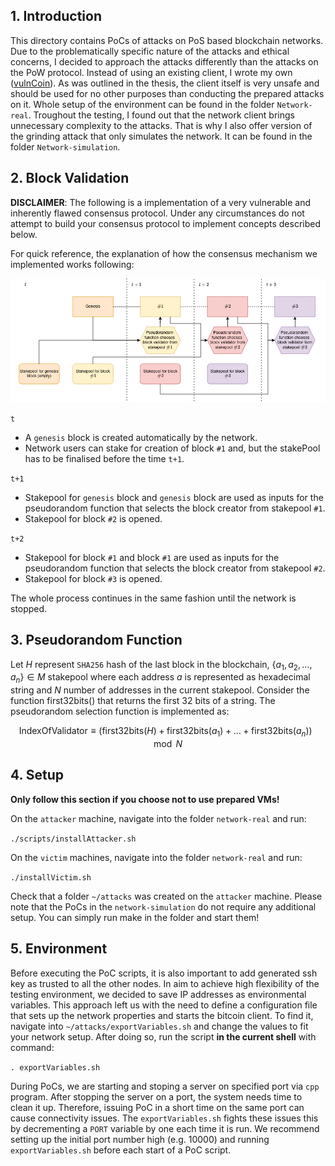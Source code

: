 ## 1. Introduction
This directory contains PoCs of attacks on PoS based blockchain networks. Due to the problematically specific nature of the attacks and ethical concerns, I decided to approach the attacks differently than the attacks on the PoW protocol. Instead of using an existing client, I wrote my own (<a href=https://github.com/Kokosardino/vulnCoin>vulnCoin</a>). As was outlined in the thesis, the client itself is very unsafe and should be used for no other purposes than conducting the prepared attacks on it. Whole setup of the environment can be found in the folder `Network-real`. Troughout the testing, I found out that the network client brings unnecessary complexity to the attacks. That is why I also offer version of the grinding attack that only simulates the network. It can be found in the folder `Network-simulation`.

## 2. Block Validation
 **DISCLAIMER**: The following is a implementation of a very vulnerable and inherently flawed consensus protocol. Under any circumstances do not attempt to build your consensus protocol to implement concepts described below.

For quick reference, the explanation of how the consensus mechanism we implemented works following:

<img src="vulncoin_consensus_validation.png"> </img>

`t`
 * A `genesis` block is created automatically by the network.
 * Network users can stake for creation of block `#1` and, but the stakePool has to be finalised before the time `t+1`.

 `t+1`
 * Stakepool for `genesis` block and `genesis` block are used as inputs for the pseudorandom function that selects the block creator from stakepool `#1`.
 * Stakepool for block `#2` is opened.

 `t+2`
 * Stakepool for block `#1` and block `#1` are used as inputs for the pseudorandom function that selects the block creator from stakepool `#2`.
 * Stakepool for block `#3` is opened.

 The whole process continues in the same fashion until the network is stopped.

## 3. Pseudorandom Function

 Let $H$ represent `SHA256` hash of the last block in the blockchain, $\{a_1, a_2, \dots,a_n\} \in M$ stakepool where each address $a$ is represented as hexadecimal string and $N$ number of addresses in the current stakepool. Consider the function $\text{first32bits}()$ that returns the first 32 bits of a string. The pseudorandom selection function is implemented as:

 $$ \text{IndexOfValidator} \equiv (\text{first32bits}(H) + \text{first32bits}(a_1) + \dots + \text{first32bits}(a_n))\mod{N} $$

## 4. Setup
**Only follow this section if you choose not to use prepared VMs!**

On the `attacker` machine, navigate into the folder `network-real` and run:
 
`./scripts/installAttacker.sh`

On the `victim` machines, navigate into the folder `network-real` and run:
 
`./installVictim.sh`

Check that a folder `~/attacks` was created on the `attacker` machine. Please note that the PoCs in the `network-simulation` do not require any additional setup. You can simply run make in the folder and start them!

## 5. Environment

Before executing the PoC scripts, it is also important to add generated ssh key as trusted to all the other nodes. In aim to achieve high flexibility of the testing environment, we decided to save IP addresses as environmental variables. This approach left us with the need to define a configuration file that sets up the network properties and starts the bitcoin client. To find it, navigate into `~/attacks/exportVariables.sh` and change the values to fit your network setup. After doing so, run the script **in the current shell** with command:

`. exportVariables.sh`

During PoCs, we are starting and stoping a server on specified port via `cpp` program. After stopping the server on a port, the system needs time to clean it up. Therefore, issuing PoC in a short time on the same port can cause connectivity issues. The `exportVariables.sh` fights these issues this by decrementing a `PORT` variable by one each time it is run. We recommend setting up the initial port number high (e.g. 10000) and running `exportVariables.sh` before each start of a PoC script.